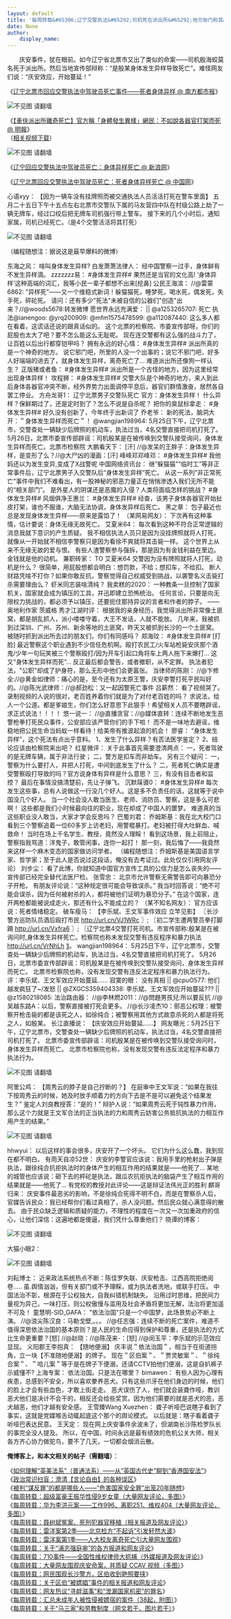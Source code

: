 ```yaml
---
layout: default
title: '每周转载&#65306;辽宁交警执法&#65292;司机死在派出所&#65292;地方衙门称其&#8220;身体发生异样&#8221;'
date: None
author:
    display_name: 
---
```


　　庆安事件，犹在眼前。如今辽宁省北票市又出了类似的命案——司机殷海蛟莫名死于派出所。然后当地宣传部辩称：“是殷某身体发生异样导致死亡”。难怪网友们说：“庆安效应，开始蔓延！”  
  
《[辽宁北票市回应交警执法中驾驶员死亡事件——死者身体异样 @ 南方都市报](http://news.oeeee.com/html/201505/27/262247.html)》  

![不见图 请翻墙](https://lh6.googleusercontent.com/iib-BuQtN5aLpMEe0Ku-_iPalnWGMZw6DROmLJrgfml8FUAENMhRJy7XDK6COKDf5cQEuHH-32v_J1OJgRd2nQhuljK5FgIDqJIbbrDrXIrlM91Zrm1rAMRWCtVpA51cka5KETX9Lw)

  
《[【車伕派出所離奇死亡】官方稱「身體發生異樣」網民：不如說各器官打架而死 @ 明報](http://news.mingpao.com/ins1505281432827313708)》  
（[相关视频下载](http://video3.mingpao.com/inews/201505/newspaper20150528dead.mp4)）

![不见图 请翻墙](https://lh5.googleusercontent.com/D2lmBeB--OnWgF5o4WME36GFlFj678mgTvbpAiCDjxbHcCD5808qVY3M9ezVmUjpiRwrhoEt_E7zp2nZMDx3PhfsBGlCMuarJ67FeTWrf9_rh5YNZiJN_beslojKOxMMW3_O-W-QGA)

  
《[辽宁回应交警执法中驾驶员死亡：身体异样死亡 @ 新浪网](http://news.sina.com.cn/c/2015-05-27/102831881644.shtml)》

《[辽宁北票回应交警执法中驾驶员死亡：死者身体异样死亡 @ 中国网](http://henan.china.com.cn/news/2015/0527/403725.shtml)》

心语xyy： 【因为一辆车没有挂牌照而被交通执法人员活活打死在警车里面】 五月二十五日下午十五点左右北票市交警队下属的马友营四中队在村级公路上劫了一辆无牌车，经过口绞后把无牌车司机强行带上警车。 接下来的几个小时后，通知家属，司机已经死亡。（是4个交警活活将其打死）

![不见图 请翻墙](https://lh3.googleusercontent.com/-XUlMAtCFszRWCaTZug2mAaKCgrdD7a9QXy9R0LL5mTZSvrwj1N9NVC-oRxCdWx_9WJTZS2Qjv841CQ5FuITXQbEAiOsdCfcJGX7w-pcXt-zh3nekGtMY9wtfC77sf-jD2ZnqIRvuA)

（编程随想注：据说这是最早爆料的微博）

东海之风： 啥叫身体发生异样? 白发萧萧法律人： 经中国警察一过手，身体鲜有不发生异样滴。 zzzzzzz易： #身体发生异样# 果然还是当官的文化高! ‘身体异样’这种高端的词汇，我等小民一辈子都想不出来\[挖鼻\] 公民王海滨： //@雷蒙6862: "异样死"——又一个维稳式新词！躲猫猫死，睡梦死，喝水死，偶发死，失手死，砰砣死。 请问：还有多少"死法"未被自信的公器们"创造"出来？//@woods5678:转发微博 愿世界永远充满爱： || @a1253265707: 死亡 执法@ianengoo: @yrq200909: @mfm1575478599: @a112087440: 这么多人都在看着，这谎话还说的跟真话似的。 这个北票的检察院、市委宣传部呀，你们的屁股也太大了吧？要不怎么能这么无耻呢。 现在连交警都有这么强的战斗力了，让百姓以后出行都穿铠甲吗？ 拥有永远的好心情： #身体发生异样# 派出所真的是一个神奇的地方。 说它邪门吧，所里的人没一个出事的；说它不邪门吧，好多人好端端的进去了，就身体发生异样，离奇死亡了... 难道派出所还像狗一样认生？ 正版猪或者鱼： #身体发生异样# 派出所是一个古怪的地方，因为这里经常出现身体异样！ 攻程狮： #身体发生异样# 交警大队是个神奇的地方，来人到此后身体各器官冲突不断，经外界势力出面调停平息后，器官们群情激奋，居然各自罢工停业。 方舟龙哥1： 辽宁北票男子交警队死亡 官方：身体发生异样！ 什么异样？保鲜期过了，还是定时到了？怎么不说是自杀呢？ 把你的臭鼠标拿走： #身体发生异样# 好久没有创新了，今年终于出新词了 乔老爷： 新的死法，脑洞大开：＂身体发生异样而死亡＂！ @wangjian198964: 5月25日下午，辽宁北票市，交警查处一辆缺少后牌照的机动车，执法过当，4名交警直接把司机打死了。 5月26日，北票市委宣传部辟谣：司机殷某是在被传唤到交警队接受询问，身体发生异样而死亡。北票市检察院 大鹏看天下： \[汗\] //@发呆的王胖子：身体发生异样，是变形了么？//@大尸凶的漫画：\[汗\] 峰峰邓邓峰邓： #身体发生异样# 我他妈还以为发生变异,变成了X战警呢 中国网络资讯台： 继“躲猫猫”“临时工”等非正常事件后，辽宁北票男子入交警队后“身体发生异样”死亡。 从这一系列“非正常死亡”事件中我们不难看出，有一股神秘的邪恶力量正在悄悄渗透入我们无所不能的“相关部门”。 是外星人的阴谋还是恶魔的入侵？人类将面临怎样的挑战？ #身体发生异样# 风烟俱净王惠兰： #身体发生异样# 经查，该男子身体各器官开始扯皮打架，谁也不服谁，大脑无法协调，身体发异样后死亡。 黑之章： 包子最近也总是发现身体发生异样——原来是露馅了！ （某网易网友）： 下次再有这种事情，估计要说：身体无缘无故死亡。 艾夏米64： 每次看到这种不符合正常逻辑的消息我就下意识的产生质疑。 我不相信执法人员只是因为没挂牌照就将人打死，就像从一开始就不相信李警察只是因为看徐不爽就将其击毙一样。 这个世界上从来不无缘无故的爱与恨。 有些人渣警察参与强拆，那是因为有金钱利益在里边。金钱就是他的动机。 兼职砖家： TO 艾夏米64 交警因为没有牌照就将人打死，动机是什么？ 很简单，用屁股想都会明白：想罚款，不给；想扣车，不给扣。 断人财路凭啥不打你？如果你敢反抗，警察觉得自己权威受到挑战，以袭警名义击毙打杀需要理由么？ 虾米同志装啥清纯？ 我卖糕的2020： 一种教条一旦控制了国家机关，国家就会成为镇压的工具，并迅即建立恐怖统治。 任何言论，只要是向无限权力挑战的，都必须予以镇压，还要扼住那持异议的言者和作者的脖子。 ——奥地利作家 茨威格 秀才江湖时评： 根据我的亲身经历，我觉得派出所非常像土匪窝，都是胡乱抓人，派小喽喽守着，大王不发话，人就不能放。 几年来，我被抓到过深圳、广州、苏州、新余等地的土匪窝，昨天又被抓到长沙的一个土匪窝。 被随时抓到派出所去过的朋友们，你们有同感吗？ 郑海玟： #身体发生异样# \[打脸\] 最近警察这个职业遇到不少信任危机啊。殴打农民工/火车站枪毙安庆那个酒鬼/少年一句玩笑被三个警察殴打/因为开车引起口角将车上两人拖下来爆打... 这又“身体发生异样而死”… 反正最后都会警告，或者撤职，从不定罪。 执法者犯法，"公职"却成了护身符，那么无形中他们会更嚣张。 当律师的陈刚： //@卞修全://@黄金如律师：痛心的是，至今还有为太原王警，庆安李警打死平民叫好的。//@陈光武律师：//@郝劲松：又一起因警死亡事件 吕薪然： 看了视频哭了。录制视频的人说的很对，老百姓养着你们就是为了对付老百姓的吗？ 求说法，给人一个公道。都是爹娘生，你们怎么好意思下此狠手！希望相关人员不要瞎辟谣，求正式说法！！！！ 悠一说一： //@直播贪官：//@媒体直转：连续不断地发生恶警枪拳打死民众事件，公安部应该严管你们的手下啦！ 而不是一味地去避谣，维稳地把公民生命当蚂蚁一样看待！给美帝有推波起浪的机会！ 廖睿： “身体发生异样”，这个死法有点出乎意料。 1、发生了什么异样？有否法医学鉴定？ 2、结论应该由检察院来出吧？ 红星微评： 关于此事首先需要澄清两点： 一，死者驾驶的是无牌车辆，属于非法行驶； 二，警方是扣车而非劫车。 另有三个疑问： 一，警察为什么要打人，并把人打死，中间到底发生了什么？ 二，死者死亡确实是遭受警察殴打导致的吗？官方说身体有异样是什么意思？ 三，有没有目击者和监控？ 最后在事情没搞清楚前，先让子弹飞。 沉默菋噵0： #身体发生异样# 每次发生这些事，总有人说做这一行没几个好人。这是多不负责任的话，这就等于说中国没几个好人。 当一个社会没人敢当医生、老师、消防员、警察，这是多么可悲啊！ 这些都是我们小时候最向往的职业，现在却成了中国人的噩梦。 难道真的当这些职业没人敢当，大家才学会反思吗？ 巴蜀刘君： 乔姆斯基：我在北大校门口看到三个警察追着一位60多岁上访老妇，用警棍暴打。老妇被打得大吐鲜血、喊救命！ 当时在场上千名学生、教授，竟然没人理睬！ 看到这场景，我上前阻止，警察指我骂道：洋鬼子，敢管闲事，连你一起打！ 那一刻，我后悔了——我竟然来这样一个麻木变态的国家做访问学者。 （编程随想注：乔姆斯基是美国语言学家、哲学家；至于此人是否说过这段话，俺没有去考证过。此处仅仅引用网友评论） 刘步尘： 看了此博，你就知道中国官方宣传工具的公信力是怎么丧失的——宣传部已经完全替代法医尸检。 张雪忠： 北京市允许警察无需警告即可向暴恐分子开枪。 有朋友评论说：“这种规定很可能会导致误杀。” 我当时回答说：“绝不可能会误杀，因为任何被射杀的人，都将被他们证明为暴恐分子。” 在这个国家，连开两枪都能被说成走火，那还有什么不能成立的？ （某不知名网友）： 官方应该说：死者情绪稳定。 破车瘦马： 【李乐斌、王文军事件效应 立竿见影】 〖长沙警方巡防队员酒后殴打市民 http://url.cn/VJ1WRc 〗; 〖初二学生遭两警员拳打脚踢 http://url.cn/Vxfra6 〗; 〖辽宁北票4交警打死司机。市宣传部称:殷某是在被询问时,身体发生异样死亡。检察院也称未发现交警有违反程序和暴力执法 http://url.cn/VrNhLh 〗。 wangjian198964： 5月25日下午，辽宁北票市，交警查处一辆缺少后牌照的机动车，执法过当，4名交警直接把司机打死了。 5月26日，北票市委宣传部辟谣：司机殷某是在被传唤到交警队接受询问，身体发生异样而死亡。 北票市检察院也称，没有发现交警有违反法定程序和暴力执法行为。 评：李乐斌、王文军效应开始蔓延...... 寂寞的眼： 没有真相 || @cpuO577: 他们越发疯狂了~/发怒 || @ZXGCS359404338: 李乐斌、王文军效应开始蔓延??? || @z1580218085: 法治路由器： //@李林燃2011：//@問題男孩兒:所以要反抗 //@吴越东路A：以后，警察直接被打死会更多。 //@长沙凌杰10：邪恶公权理：被警察开枪击毙的都是该死之人，如徐纯合；被警察用其他方式故意杀死的人都是将死之人，如殷某。 长江直播说： 【庆安效应开始蔓延……】 网友曝光：5月25日下午，辽宁北票市，交警查处一辆缺少后牌照的机动车，执法过当，4名交警直接把司机打死了。 北票市委宣传部辟谣：司机殷某是在被传唤到交警队接受询问时，身体发生异样而死亡。 北票市检察院也称，没有发现交警有违反法定程序和暴力执法行为。

![不见图 请翻墙](https://lh6.googleusercontent.com/9W9ivSK4c3KTh2X0q6RKd9CAJZe_ruaS_9rbsLsegogqx4Epf5ffRQhe0qTGWBmXXFkpfXhNc-xAMN9n5uVSmKTVQ8lHHhF5yW7LRV8rPHUPPCricFPWwsbCJ-8-4Pg8E82bSaniSg)

阿里公鸡： 【周秀云的脖子是自己拧断的？】 在庭审中王文军说：“如果在我往下按周秀云的时候，她及时放手顺着力的方向下去是不是可以避免这个结果发生？” 鉴定人刘良教授答：“是的！” 辩护人说：“如果周秀云死于钝性暴力作用，那么这个力就是王文军合法的正当执法的力和周秀云妨害公务抵抗执法的力相互作用产生的结果。”

![不见图 请翻墙](https://lh3.googleusercontent.com/Ttcikr3trev3_ktNKhvmbvyhHVZ9yQ_26TWoN3-mRZBRaMRjXHUetqG91gfllVocwU9Sh2462IkWE69DfVCO7BPuA78SLoo-Rse9l1YatcBGPoEADAyV0TToLxQKj1-2J6ZFFBuTKA)

hhwyui： 以后这样的事会很多，庆安开了一个坏头。 它们为什么这么蠢，我到现在都不明白。 有雨天自凉52世： 庆安的李警官应该说：我用手里的枪射出子弹是执法，跟徐纯合抗拒执法时的身体产生的相互作用的结果就是——他死了... 某地的城管也应该说：砸下去的枰砣是执法，跟瓜农抗拒执法的脑袋产生了相互作用的结果就是——他死了... 有党校的教授对此评论——这是辩证法伟光正的胜利 麒哥归来： 庆安事件最恶劣的影响，不是徐纯合死得不明不白，而是在警察杀人后，官媒告诉民众：我已经帮你们看过真相了，杀人没问题。然后民众就心满意得的散去。 由于民众缺乏逻辑和质疑的能力，不理性的程度在一次又一次加重政府的信心，让他们深信：这遍地都是傻逼，我们凭什么尊重他们？ 晓谭的博客：

![不见图 请翻墙](https://lh3.googleusercontent.com/-cn5BH7f-DBUalJpFRd9nPfx1toiTDtvNsMoBQ9XHaNFuMLQm0i_U35TnggAQYXAy8LWLRQvxFF4CgoutsXjE_78rI3Yasgg0buW5mty3ITJjnJhAo6_O_cqhxMzHKlIdpQQ9YyZlw)

大猫小眼2：

![不见图 请翻墙](https://lh3.googleusercontent.com/Krc_BYWNX8toWoLpGToe3wZIsFHtI0gD4KzPt45gMybdDCuqeUxbCXLJJwHB4HPow7B3H0gZRe4sq4TaFOx4jCNY7_d0hFtt99hfL0ZMoy8pE6kfu0nHeYm6S2fdGiE7v2u9xRjfbA)

刘耘博士： 近来政法系统热点不断：陈佳罗失联、庆安枪击、江西高院拒绝阅卷..... 虽.舆情汹汹，但有关部门或不予理睬，或为执法者洗地，或联手打压。 中国法治不彰，根源在于公权独大，自我纠错机制缺失。 沿用过时思维，把民间力量视为异己，一味打压，则公权傲慢与滥用及社会矛盾将更加无解，法治将更加遥不可及！ 童慧明-SID\_GAFA： "依法治国"只是一个中国梦，此场景势必不断上演。 //@浪尖陈汉良：马勒戈壁,。。。 //@任志强：连续不断的死亡案件，难道不值得深思依法治国的基本原则？是人民的生命应得到保护和尊重，还是执法的方式比生命更重要？\[怒\] //@赵晓：//@陈茂来-：\[怒\] //@闵玉平：李乐斌的示范效应显现。 义阳郡王李抱真： 【随地便溺】 庆丰说＂依法治国＂，相当于在街道拐角，立一块【不准随地便溺】的牌子。 现在＂区伯案＂、＂贾灵敏案＂、＂徐纯合案＂、＂哈儿案＂等于是在牌子下便溺，还请CCTV拍他们便溺，这是自扒裤子示威懂不? 上海专案： 依法治国。只是法在哪里？ bimawen： 有些人因为心理有疾患，总感到不安全，所以喜欢豢养恶犬。只有这些爪牙在他们身边的时候，他们的脸上才会有些血色，才敢上街走走。 恶犬误伤了人，他们就会装聋作哑，教训恶犬他们是决计不会干的，相反还会给些奖赏。因为他们需要的就是恶犬的恶，恶犬越恶，他们才越有安全感。 王雪臻Wang Xuezhen： 聋子听哑巴说瞎子看到了事实，这就是党媒喉舌动辄起底这个那个的舆论模式。 以后就是：瞎子看着聋子听哑巴表达民意。 王天定： 现在网上庆安事件余波未了，但湖南长沙陈检罗队长的事完全没人提及。 所以，在中国，时间永远是最有绩效的危机公关大师，相关各方齐心协力做驼鸟，要不了几天，一切都会烟消云散。

**俺博客上，和本文相关的帖子（需翻墙）**：

  
《[如何理解“英美法系”（普通法系）——从“英国古代史”聊到“香港国安法”](https://program-think.blogspot.com/2020/06/Common-Law.html)》  
《[政治常识扫盲：澄清【言论自由】的各种误区](https://program-think.blogspot.com/2014/02/freedom-of-speech.html)》  
《[被判“谋反罪”的都是哪些人——“危害国家安全罪”出笼20年随想](https://program-think.blogspot.com/2014/11/political-offences-in-china.html)》  
《[每周转载：超级富豪王振华性侵9岁女童（大量网友评论，多图）](https://program-think.blogspot.com/2020/06/weekly-share-145.html)》  
《[每周转载：华为李洪元案——工作996、离职251、维权404（大量网友评论，多图）](https://program-think.blogspot.com/2019/12/weekly-share-140.html)》  
《[每周转载：聂树斌冤案、死刑犯器官移植（相关报道及网友评论）](https://program-think.blogspot.com/2016/12/weekly-share-105.html)》  
《[每周转载：雷洋案第2季——北京检方“不起诉”引发轩然大波](https://program-think.blogspot.com/2016/12/weekly-share-106.html)》  
《[每周转载：雷洋案第1季——人大校友离奇死亡引大量网友围观](https://program-think.blogspot.com/2016/05/weekly-share-102.html)》  
《[每周转载：关于“浦志强庭审”的各方报道和网友评论](https://program-think.blogspot.com/2015/12/weekly-share-95.html)》  
《[每周转载：710事件——全国性维权律师大抓捕（外媒报道及网友评论）](https://program-think.blogspot.com/2015/07/weekly-share-90.html)》  
《[每周转载：大量网友围观庆安命案，并质疑 CCAV 视频（多图）](https://program-think.blogspot.com/2015/05/weekly-share-85.html)》  
《[每周转载：网民围观长沙警方，区伯收到艳照要挟](https://program-think.blogspot.com/2015/04/weekly-share-84.html)》  
《[每周转载：关于区伯“被嫖娼”事件的相关报道和网友评论](https://program-think.blogspot.com/2015/04/weekly-share-83.html)》  
《[每周转载：网友热议“寻衅滋事”和“泄漏国家机密”的罪名](https://program-think.blogspot.com/2014/05/weekly-share-66.html)》  
《[每周转载：汇总未成年人被性侵被嫖宿的案件（38起，附图）](https://program-think.blogspot.com/2013/05/weekly-share-51.html)》  
《[每周转载：关于“马三家”和劳教制度（网文若干、图片若干）](https://program-think.blogspot.com/2013/04/weekly-share-47.html)》

